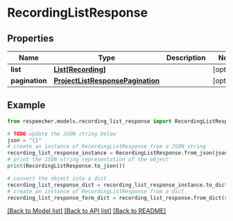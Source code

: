 # RecordingListResponse


## Properties

Name | Type | Description | Notes
------------ | ------------- | ------------- | -------------
**list** | [**List[Recording]**](Recording.md) |  | [optional] 
**pagination** | [**ProjectListResponsePagination**](ProjectListResponsePagination.md) |  | [optional] 

## Example

```python
from respeecher.models.recording_list_response import RecordingListResponse

# TODO update the JSON string below
json = "{}"
# create an instance of RecordingListResponse from a JSON string
recording_list_response_instance = RecordingListResponse.from_json(json)
# print the JSON string representation of the object
print(RecordingListResponse.to_json())

# convert the object into a dict
recording_list_response_dict = recording_list_response_instance.to_dict()
# create an instance of RecordingListResponse from a dict
recording_list_response_form_dict = recording_list_response.from_dict(recording_list_response_dict)
```
[[Back to Model list]](../README.md#documentation-for-models) [[Back to API list]](../README.md#documentation-for-api-endpoints) [[Back to README]](../README.md)


